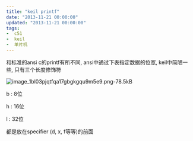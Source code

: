 ```yaml
---
title: "keil printf"
date: "2013-11-21 00:00:00"
updated: "2013-11-21 00:00:00"
tags:
-  c51
-  keil
-  单片机
---
```



和标准的ansi c的printf有所不同, ansi中通过下表指定数据的位宽, keil中简陋一些, 只有三个长度修饰符

[](/notename/ "archive 20131121")

![image_1bl03pjqtfqa17gbgkgqu9m5e9.png-78.5kB][1]

b : 8位

h : 16位

l : 32位

都是放在specifier (d, x, f等等)的前面

  [1]: http://static.zybuluo.com/zwh8800/xnascz3x9790fgdho2kug714/image_1bl03pjqtfqa17gbgkgqu9m5e9.png

